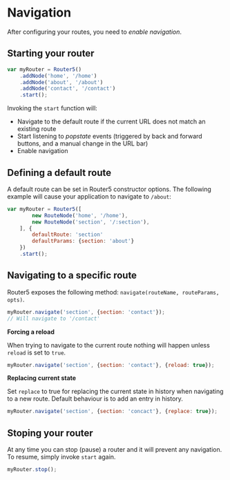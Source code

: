 # Navigation

After configuring your routes, you need to _enable navigation_.

## Starting your router

```javascript
var myRouter = Router5()
    .addNode('home', '/home')
    .addNode('about', '/about')
    .addNode('contact', '/contact')
    .start();
```

Invoking the `start` function will:

- Navigate to the default route if the current URL does not match an existing route
- Start listening to _popstate_ events (triggered by back and forward buttons, and a manual change in the URL bar)
- Enable navigation


## Defining a default route

A default route can be set in Router5 constructor options. The following example will cause your application to navigate
to `/about`:

```javascript
var myRouter = Router5([
        new RouteNode('home', '/home'),
        new RouteNode('section', '/:section'),
    ], {
        defaultRoute: 'section'
        defaultParams: {section: 'about'}
    })
    .start();
```


## Navigating to a specific route

Router5 exposes the following method: `navigate(routeName, routeParams, opts)`.

```javascript
myRouter.navigate('section', {section: 'contact'});
// Will navigate to '/contact'
```

__Forcing a reload__

When trying to navigate to the current route nothing will happen unless `reload` is set to `true`.

```javascript
myRouter.navigate('section', {section: 'contact'}, {reload: true});
```

__Replacing current state__

Set `replace` to true for replacing the current state in history when navigating to a new route. Default
behaviour is to add an entry in history.

```javascript
myRouter.navigate('section', {section: 'concact'}, {replace: true});
```


## Stoping your router

At any time you can stop (pause) a router and it will prevent any navigation. To resume, simply invoke `start` again.

```javascript
myRouter.stop();
```
